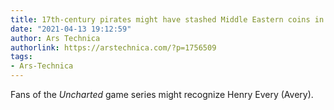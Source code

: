 ```yaml
---
title: 17th-century pirates might have stashed Middle Eastern coins in New England
date: "2021-04-13 19:12:59"
author: Ars Technica
authorlink: https://arstechnica.com/?p=1756509
tags:
- Ars-Technica
---
```

Fans of the <em>Uncharted</em> game series might recognize Henry Every (Avery).